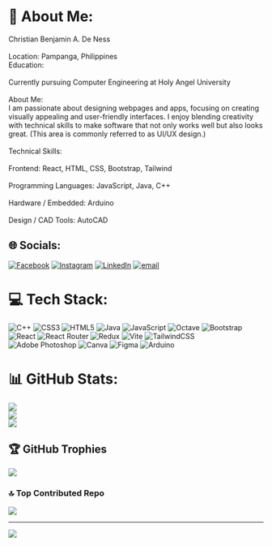 # 💫 About Me:
Christian Benjamin A. De Ness<br><br>Location: Pampanga, Philippines<br>Education:<br><br>Currently pursuing Computer Engineering at Holy Angel University<br><br>About Me:<br>I am passionate about designing webpages and apps, focusing on creating visually appealing and user-friendly interfaces. I enjoy blending creativity with technical skills to make software that not only works well but also looks great. (This area is commonly referred to as UI/UX design.)<br><br>Technical Skills:<br><br>Frontend: React, HTML, CSS, Bootstrap, Tailwind<br><br>Programming Languages: JavaScript, Java, C++<br><br>Hardware / Embedded: Arduino<br><br>Design / CAD Tools: AutoCAD


## 🌐 Socials:
[![Facebook](https://img.shields.io/badge/Facebook-%231877F2.svg?logo=Facebook&logoColor=white)](https://facebook.com/christiandeness) [![Instagram](https://img.shields.io/badge/Instagram-%23E4405F.svg?logo=Instagram&logoColor=white)](https://instagram.com/zxchrstn) [![LinkedIn](https://img.shields.io/badge/LinkedIn-%230077B5.svg?logo=linkedin&logoColor=white)](https://linkedin.com/in/Christian_De_Ness) [![email](https://img.shields.io/badge/Email-D14836?logo=gmail&logoColor=white)](mailto:deness.christianbenjamin@gmail.com) 

# 💻 Tech Stack:
![C++](https://img.shields.io/badge/c++-%2300599C.svg?style=for-the-badge&logo=c%2B%2B&logoColor=white) ![CSS3](https://img.shields.io/badge/css3-%231572B6.svg?style=for-the-badge&logo=css3&logoColor=white) ![HTML5](https://img.shields.io/badge/html5-%23E34F26.svg?style=for-the-badge&logo=html5&logoColor=white) ![Java](https://img.shields.io/badge/java-%23ED8B00.svg?style=for-the-badge&logo=openjdk&logoColor=white) ![JavaScript](https://img.shields.io/badge/javascript-%23323330.svg?style=for-the-badge&logo=javascript&logoColor=%23F7DF1E) ![Octave](https://img.shields.io/badge/OCTAVE-darkblue?style=for-the-badge&logo=octave&logoColor=fcd683) ![Bootstrap](https://img.shields.io/badge/bootstrap-%238511FA.svg?style=for-the-badge&logo=bootstrap&logoColor=white) ![React](https://img.shields.io/badge/react-%2320232a.svg?style=for-the-badge&logo=react&logoColor=%2361DAFB) ![React Router](https://img.shields.io/badge/React_Router-CA4245?style=for-the-badge&logo=react-router&logoColor=white) ![Redux](https://img.shields.io/badge/redux-%23593d88.svg?style=for-the-badge&logo=redux&logoColor=white) ![Vite](https://img.shields.io/badge/vite-%23646CFF.svg?style=for-the-badge&logo=vite&logoColor=white) ![TailwindCSS](https://img.shields.io/badge/tailwindcss-%2338B2AC.svg?style=for-the-badge&logo=tailwind-css&logoColor=white) ![Adobe Photoshop](https://img.shields.io/badge/adobe%20photoshop-%2331A8FF.svg?style=for-the-badge&logo=adobe%20photoshop&logoColor=white) ![Canva](https://img.shields.io/badge/Canva-%2300C4CC.svg?style=for-the-badge&logo=Canva&logoColor=white) ![Figma](https://img.shields.io/badge/figma-%23F24E1E.svg?style=for-the-badge&logo=figma&logoColor=white) ![Arduino](https://img.shields.io/badge/-Arduino-00979D?style=for-the-badge&logo=Arduino&logoColor=white)
# 📊 GitHub Stats:
![](https://github-readme-stats.vercel.app/api?username=christian_deness&theme=shadow_red&hide_border=false&include_all_commits=false&count_private=false)<br/>
![](https://nirzak-streak-stats.vercel.app/?user=christian_deness&theme=shadow_red&hide_border=false)<br/>
![](https://github-readme-stats.vercel.app/api/top-langs/?username=christian_deness&theme=shadow_red&hide_border=false&include_all_commits=false&count_private=false&layout=compact)

## 🏆 GitHub Trophies
![](https://github-profile-trophy.vercel.app/?username=christian_deness&theme=shadow_red&no-frame=false&no-bg=true&margin-w=4)

### 🔝 Top Contributed Repo
![](https://github-contributor-stats.vercel.app/api?username=christian_deness&limit=5&theme=shadow_red&combine_all_yearly_contributions=true)

---
[![](https://visitcount.itsvg.in/api?id=christian_deness&icon=6&color=4)](https://visitcount.itsvg.in)

<!-- Proudly created with GPRM ( https://gprm.itsvg.in ) -->
